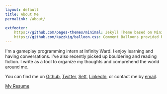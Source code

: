 ```yaml
---
layout: default
title: About Me
permalink: /about/

extfooter:
    https://github.com/pages-themes/minimal: Jekyll Theme based on Minimal by orderedlist
    https://github.com/kazzkiq/balloon.css: Comment Balloons provided by Balloon.css by kazzkiq
---
```


I'm a gameplay programming intern at Infinity Ward. I enjoy learning and having conversations. I've also recently picked up bouldering and reading fiction. I write as a tool to organize my thoughts and comprehend the world around me. 

You can find me on
<a href="https://github.com/jiang-it">Github</a>,
<a href="https://twitter.com/jiang_it">Twitter</a>,
<a href="http://sett.com/astorytoexplore">Sett</a>,
<a href="https://www.linkedin.com/in/thomasrjiang">LinkedIn</a>, 
or contact me by <a href="mailto:thomas.r.jiang+website@gmail.com">email</a>.

<a href="{{ site.baseurl }}/files/Resume.pdf">My Resume</a>
